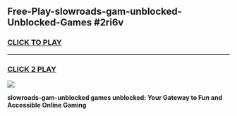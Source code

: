 
## Free-Play-slowroads-gam-unblocked-Unblocked-Games #2ri6v
<h3>
<a href="https://news.freeplayer.one?title=slowroads-gam-unblocked&ref=8M">CLICK TO PLAY</a></h3>
<hr>

<h3>
<a href="https://news.freeplayer.one?title=slowroads-gam-unblocked&ref=8M">CLICK 2 PLAY</a>
  
</h3>

<a href="https://news.freeplayer.one?title=slowroads-gam-unblocked&ref=8M"><img src="https://clearcache.store/games.png"></a>


**slowroads-gam-unblocked games unblocked: Your Gateway to Fun and Accessible Online Gaming**
